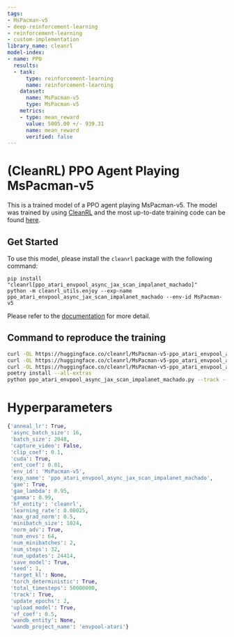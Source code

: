 ```yaml
---
tags:
- MsPacman-v5
- deep-reinforcement-learning
- reinforcement-learning
- custom-implementation
library_name: cleanrl
model-index:
- name: PPO
  results:
  - task:
      type: reinforcement-learning
      name: reinforcement-learning
    dataset:
      name: MsPacman-v5
      type: MsPacman-v5
    metrics:
    - type: mean_reward
      value: 5005.00 +/- 939.31
      name: mean_reward
      verified: false
---
```


# (CleanRL) **PPO** Agent Playing **MsPacman-v5**

This is a trained model of a PPO agent playing MsPacman-v5.
The model was trained by using [CleanRL](https://github.com/vwxyzjn/cleanrl) and the most up-to-date training code can be
found [here](https://github.com/vwxyzjn/cleanrl/blob/master/cleanrl/ppo_atari_envpool_async_jax_scan_impalanet_machado.py).

## Get Started

To use this model, please install the `cleanrl` package with the following command:

```
pip install "cleanrl[ppo_atari_envpool_async_jax_scan_impalanet_machado]"
python -m cleanrl_utils.enjoy --exp-name ppo_atari_envpool_async_jax_scan_impalanet_machado --env-id MsPacman-v5
```

Please refer to the [documentation](https://docs.cleanrl.dev/get-started/zoo/) for more detail.


## Command to reproduce the training

```bash
curl -OL https://huggingface.co/cleanrl/MsPacman-v5-ppo_atari_envpool_async_jax_scan_impalanet_machado-seed1/raw/main/ppo_atari_envpool_async_jax_scan_impalanet_machado.py
curl -OL https://huggingface.co/cleanrl/MsPacman-v5-ppo_atari_envpool_async_jax_scan_impalanet_machado-seed1/raw/main/pyproject.toml
curl -OL https://huggingface.co/cleanrl/MsPacman-v5-ppo_atari_envpool_async_jax_scan_impalanet_machado-seed1/raw/main/poetry.lock
poetry install --all-extras
python ppo_atari_envpool_async_jax_scan_impalanet_machado.py --track --wandb-project-name envpool-atari --save-model --upload-model --hf-entity cleanrl --env-id MsPacman-v5 --seed 1
```

# Hyperparameters
```python
{'anneal_lr': True,
 'async_batch_size': 16,
 'batch_size': 2048,
 'capture_video': False,
 'clip_coef': 0.1,
 'cuda': True,
 'ent_coef': 0.01,
 'env_id': 'MsPacman-v5',
 'exp_name': 'ppo_atari_envpool_async_jax_scan_impalanet_machado',
 'gae': True,
 'gae_lambda': 0.95,
 'gamma': 0.99,
 'hf_entity': 'cleanrl',
 'learning_rate': 0.00025,
 'max_grad_norm': 0.5,
 'minibatch_size': 1024,
 'norm_adv': True,
 'num_envs': 64,
 'num_minibatches': 2,
 'num_steps': 32,
 'num_updates': 24414,
 'save_model': True,
 'seed': 1,
 'target_kl': None,
 'torch_deterministic': True,
 'total_timesteps': 50000000,
 'track': True,
 'update_epochs': 2,
 'upload_model': True,
 'vf_coef': 0.5,
 'wandb_entity': None,
 'wandb_project_name': 'envpool-atari'}
```
    